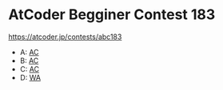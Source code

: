 # AtCoder Begginer Contest 183

https://atcoder.jp/contests/abc183

- A: [AC](https://atcoder.jp/contests/abc183/submissions/18121046)
- B: [AC](https://atcoder.jp/contests/abc183/submissions/18133081)
- C: [AC](https://atcoder.jp/contests/abc183/submissions/18141633)
- D: [WA](https://atcoder.jp/contests/abc183/submissions/18150484)